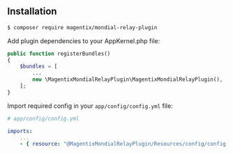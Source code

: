 ## Installation
```bash
$ composer require magentix/mondial-relay-plugin
```

Add plugin dependencies to your AppKernel.php file:
```php
public function registerBundles()
{
    $bundles = [
        ...
        new \MagentixMondialRelayPlugin\MagentixMondialRelayPlugin(),
    ];
}
```

Import required config in your `app/config/config.yml` file:

```yaml
# app/config/config.yml

imports:
    ...   
    - { resource: "@MagentixMondialRelayPlugin/Resources/config/config.yml" }